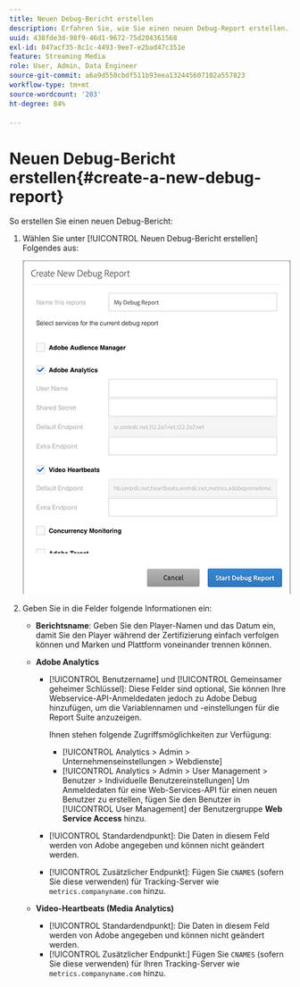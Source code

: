 ```yaml
---
title: Neuen Debug-Bericht erstellen
description: Erfahren Sie, wie Sie einen neuen Debug-Report erstellen.
uuid: 438fde3d-98f9-46d1-9672-75d204361568
exl-id: 047acf35-8c1c-4493-9ee7-e2bad47c351e
feature: Streaming Media
role: User, Admin, Data Engineer
source-git-commit: a6a9d550cbdf511b93eea132445607102a557823
workflow-type: tm+mt
source-wordcount: '203'
ht-degree: 84%

---
```


# Neuen Debug-Bericht erstellen{#create-a-new-debug-report}

So erstellen Sie einen neuen Debug-Bericht:

1. Wählen Sie unter [!UICONTROL Neuen Debug-Bericht erstellen] Folgendes aus:

   ![](assets/create-new-debug-report.png)

1. Geben Sie in die Felder folgende Informationen ein:

   * **Berichtsname**: Geben Sie den Player-Namen und das Datum ein, damit Sie den Player während der Zertifizierung einfach verfolgen können und Marken und Plattform voneinander trennen können.
   * **Adobe Analytics**

      * [!UICONTROL Benutzername] und [!UICONTROL Gemeinsamer geheimer Schlüssel]: Diese Felder sind optional, Sie können Ihre Webservice-API-Anmeldedaten jedoch zu Adobe Debug hinzufügen, um die Variablennamen und -einstellungen für die Report Suite anzuzeigen.

        Ihnen stehen folgende Zugriffsmöglichkeiten zur Verfügung:

         * [!UICONTROL Analytics > Admin > Unternehmenseinstellungen > Webdienste]
         * [!UICONTROL Analytics > Admin > User Management > Benutzer > Individuelle Benutzereinstellungen] Um Anmeldedaten für eine Web-Services-API für einen neuen Benutzer zu erstellen, fügen Sie den Benutzer in [!UICONTROL User Management] der Benutzergruppe **Web Service Access** hinzu.

      * [!UICONTROL Standardendpunkt]: Die Daten in diesem Feld werden von Adobe angegeben und können nicht geändert werden.
      * [!UICONTROL Zusätzlicher Endpunkt]: Fügen Sie `CNAMES` (sofern Sie diese verwenden) für Tracking-Server wie `metrics.companyname.com` hinzu.

   * **Video-Heartbeats (Media Analytics)**

      * [!UICONTROL Standardendpunkt]: Die Daten in diesem Feld werden von Adobe angegeben und können nicht geändert werden.
      * [!UICONTROL Zusätzlicher Endpunkt:] Fügen Sie `CNAMES` (sofern Sie diese verwenden) für Ihren Tracking-Server wie `metrics.companyname.com` hinzu.
